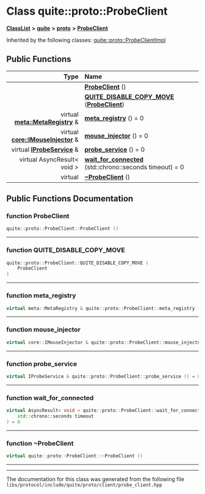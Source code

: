 

# Class quite::proto::ProbeClient



[**ClassList**](annotated.md) **>** [**quite**](namespacequite.md) **>** [**proto**](namespacequite_1_1proto.md) **>** [**ProbeClient**](classquite_1_1proto_1_1ProbeClient.md)










Inherited by the following classes: [quite::proto::ProbeClientImpl](classquite_1_1proto_1_1ProbeClientImpl.md)
































## Public Functions

| Type | Name |
| ---: | :--- |
|   | [**ProbeClient**](#function-probeclient) () <br> |
|   | [**QUITE\_DISABLE\_COPY\_MOVE**](#function-quite_disable_copy_move) ([**ProbeClient**](classquite_1_1proto_1_1ProbeClient.md)) <br> |
| virtual [**meta::MetaRegistry**](classquite_1_1meta_1_1MetaRegistry.md) & | [**meta\_registry**](#function-meta_registry) () = 0<br> |
| virtual [**core::IMouseInjector**](classquite_1_1core_1_1IMouseInjector.md) & | [**mouse\_injector**](#function-mouse_injector) () = 0<br> |
| virtual [**IProbeService**](classquite_1_1proto_1_1IProbeService.md) & | [**probe\_service**](#function-probe_service) () = 0<br> |
| virtual AsyncResult&lt; void &gt; | [**wait\_for\_connected**](#function-wait_for_connected) (std::chrono::seconds timeout) = 0<br> |
| virtual  | [**~ProbeClient**](#function-probeclient) () <br> |




























## Public Functions Documentation




### function ProbeClient 

```C++
quite::proto::ProbeClient::ProbeClient () 
```




<hr>



### function QUITE\_DISABLE\_COPY\_MOVE 

```C++
quite::proto::ProbeClient::QUITE_DISABLE_COPY_MOVE (
    ProbeClient
) 
```




<hr>



### function meta\_registry 

```C++
virtual meta::MetaRegistry & quite::proto::ProbeClient::meta_registry () = 0
```




<hr>



### function mouse\_injector 

```C++
virtual core::IMouseInjector & quite::proto::ProbeClient::mouse_injector () = 0
```




<hr>



### function probe\_service 

```C++
virtual IProbeService & quite::proto::ProbeClient::probe_service () = 0
```




<hr>



### function wait\_for\_connected 

```C++
virtual AsyncResult< void > quite::proto::ProbeClient::wait_for_connected (
    std::chrono::seconds timeout
) = 0
```




<hr>



### function ~ProbeClient 

```C++
virtual quite::proto::ProbeClient::~ProbeClient () 
```




<hr>

------------------------------
The documentation for this class was generated from the following file `libs/protocol/include/quite/proto/client/probe_client.hpp`

